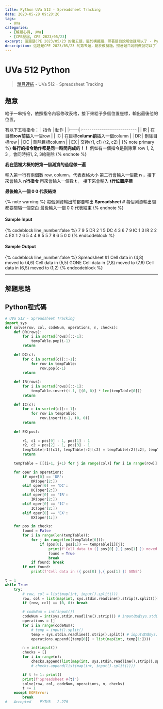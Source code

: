 ```yaml
---
title: Python UVa 512 - Spreadsheet Tracking
date: 2023-05-28 09:20:26
tags:
  - UVa
categories:
  - [解題心得, UVa]
  - [CPE歷屆, CPE 2023/05/23]
excerpt: 這題是CPE 2023/05/23 的第五題，屬於模擬題，照著題目說明做就可以了 - Python UVa 512 - Spreadsheet Tracking 解題心得
description: 這題是CPE 2023/05/23 的第五題，屬於模擬題，照著題目說明做就可以了 - Python UVa 512 - Spreadsheet Tracking 解題心得
---
```

# UVa 512 Python

>[題目連結](https://onlinejudge.org/index.php?option=onlinejudge&Itemid=8&page=show_problem&category=0&problem=453&mosmsg=Submission+received+with+ID+28504732) - UVa 512 - Spreadsheet Tracking


## 題意
給予一串指令，依照指令內容修改表格，接下來給予多個位置座標，輸出最後他的位置。<br>

有以下五種指令：
| 指令 |             動作             |
|:----:|:----------------------------:|
|  IR  |    在目標**row前**插入一個row    |
|  IC  | 在目標**column前**插入一個column |
|  DR  |          刪除目標row         |
|  DC  |        刪除目標column        |
|  EX  |     交換(r1, c1) (r2, c2)    |
{% note primary %}
**每行的指令動作都是同一時間完成的！！**
例如有一個指令是刪除第 row 1, 2, 3 ，會同時把1, 2, 3給刪除
{% endnote %}

**我在這裡大概的把第一個測資的過程做一遍**

輸入第一行有兩個數 row, column，代表表格大小
第二行會輸入一個數 **n** ，接下來會輸入 **n行指令**
再來會輸入一個數 **t** ， 接下來會輸入 **t行位置座標**

**最後輸入一個 0 0 代表結束**

{% note warning %}
每個測資輸出前都要輸出 **Spreadsheet #**
每個測資輸出間都要間隔一個空白
最後輸入一個 0 0 代表結束
{% endnote %}

#### Sample Input 
{% codeblock line_number:false %}
7 9
5
DR 2 1 5
DC 4 3 6 7 9
IC 1 3
IR 2 2 4
EX 1 2 6 5
4
4 8
5 5
7 8
6 5
0 0
{% endcodeblock %}

#### Sample Output 
{% codeblock line_number:false %}
Spreadsheet #1
Cell data in (4,8) moved to (4,6)
Cell data in (5,5) GONE
Cell data in (7,8) moved to (7,6)
Cell data in (6,5) moved to (1,2)
{% endcodeblock %}

---

## 解題思路


## Python程式碼
```python
# UVa 512 - Spreadsheet Tracking
import sys
def solve(row, col, codeNum, operations, n, checks):
    def DR(rows):
        for i in sorted(rows)[::-1]:
            tempTable.pop(i-1)
        return
    
    def DC(c):
        for c in sorted(c)[::-1]:
            for row in tempTable:
                row.pop(c-1)
        return
    
    def IR(rows):
        for i in sorted(rows)[::-1]:
            tempTable.insert(i-1, [(0, 0)] * len(tempTable[0]))
        return
    
    def IC(c):
        for c in sorted(c)[::-1]:
            for row in tempTable:
                row.insert(c-1, (0, 0))
        return
    
    def EX(pos):
        
        r1, c1 = pos[0] - 1, pos[1] - 1
        r2, c2 = pos[2] - 1, pos[3] - 1
        tempTable[r1][c1], tempTable[r2][c2] = tempTable[r2][c2], tempTable[r1][c1]
        return
    
    tempTable = [[(i+1, j+1) for j in range(col)] for i in range(row)]

    for oper in operations:
        if oper[0] == 'DR':
            DR(oper[2:])
        elif oper[0] == 'DC':
            DC(oper[2:])
        elif oper[0] == 'IR':
            IR(oper[2:])
        elif oper[0] == 'IC':
            IC(oper[2:])
        elif oper[0] == 'EX':
            EX(oper[1:])

    for pos in checks:
        found = False
        for i in range(len(tempTable)):
            for j in range(len(tempTable[0])):
                if (pos[0], pos[1]) == tempTable[i][j]:
                    print(f'Cell data in ({ pos[0] },{ pos[1] }) moved to ({ i+1 },{ j+1 })')
                    found = True
                    break
            if found: break
        if not found:
            print(f'Cell data in ({ pos[0] },{ pos[1] }) GONE')

t = 1
while True:
    try:
        # row, col = list(map(int, input().split()))
        row, col = list(map(int, sys.stdin.readline().strip().split())) # input改成sys.stdin
        if (row, col) == (0, 0): break

        # codeNum = int(input())
        codeNum = int(sys.stdin.readline().strip()) # input改成sys.stdin
        operations = []
        for i in range(codeNum):
            # temp = input().split()
            temp = sys.stdin.readline().strip().split() # input改成sys.stdin
            operations.append([temp[0]] + list(map(int, temp[1:])))

        n = int(input())
        checks = []
        for i in range(n):
            checks.append(list(map(int, sys.stdin.readline().strip().split()))) # input改成sys.stdin
            # checks.append(list(map(int, input().split())))

        if t != 1: print()
        print(f'Spreadsheet #{t}')
        solve(row, col, codeNum, operations, n, checks)
        t += 1
    except EOFError:
        break
# 	Accepted	PYTH3	2.270
```